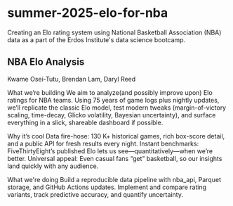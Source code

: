 # summer-2025-elo-for-nba
Creating an Elo rating system using National Basketball Association (NBA) data as a part of the Erdos Institute's data science bootcamp.

## NBA Elo Analysis

Kwame Osei-Tutu, Brendan Lam, Daryl Reed

What we’re building
We aim to analyze(and possibly improve upon) Elo ratings for NBA teams. Using 75 years of game logs plus nightly updates, we’ll replicate the classic Elo model, test modern tweaks (margin-of-victory scaling, time-decay, Glicko volatility, Bayesian uncertainty), and surface everything in a slick, shareable dashboard if possible.

Why it’s cool
Data fire-hose: 130 K+ historical games, rich box-score detail, and a public API for fresh results every night.
Instant benchmarks: FiveThirtyEight’s published Elo lets us see—quantitatively—when we’re better.
Universal appeal: Even casual fans “get” basketball, so our insights land quickly with any audience.

What we're doing
Build a reproducible data pipeline with nba_api, Parquet storage, and GitHub Actions updates.
Implement and compare rating variants, track predictive accuracy, and quantify uncertainty.

